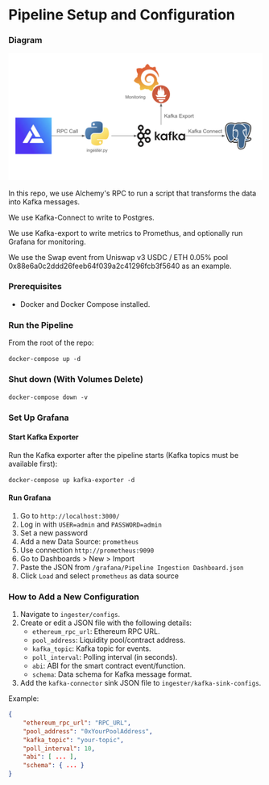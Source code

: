 # Pipeline Setup and Configuration

### Diagram
![Pipeline Diagram](media/diagram.png)

In this repo, we use Alchemy's RPC to run a script that transforms the data into Kafka messages. 

We use Kafka-Connect to write to Postgres.

We use Kafka-export to write metrics to Promethus, and optionally run Grafana for monitoring.
 

We use the Swap event from Uniswap v3 USDC / ETH 0.05% pool 0x88e6a0c2ddd26feeb64f039a2c41296fcb3f5640 as an example.


### Prerequisites

- Docker and Docker Compose installed.

### Run the Pipeline 

From the root of the repo:

`docker-compose up -d`


### Shut down (With Volumes Delete)

`docker-compose down -v`


### Set Up Grafana

#### Start Kafka Exporter

Run the Kafka exporter after the pipeline starts (Kafka topics must be available first):

`docker-compose up kafka-exporter -d`


#### Run Grafana

1. Go to `http://localhost:3000/`
2. Log in with `USER=admin` and `PASSWORD=admin`
3. Set a new password
4. Add a new Data Source: `prometheus`
5. Use connection `http://prometheus:9090`
6. Go to Dashboards > New > Import
7. Paste the JSON from `/grafana/Pipeline Ingestion Dashboard.json`
8. Click `Load` and select `prometheus` as data source

### How to Add a New Configuration

1. Navigate to `ingester/configs`.
2. Create or edit a JSON file with the following details:
   - `ethereum_rpc_url`: Ethereum RPC URL.
   - `pool_address`: Liquidity pool/contract address.
   - `kafka_topic`: Kafka topic for events.
   - `poll_interval`: Polling interval (in seconds).
   - `abi`: ABI for the smart contract event/function.
   - `schema`: Data schema for Kafka message format.
3. Add the `kafka-connector` sink JSON file to `ingester/kafka-sink-configs`.

Example:

```json
{
    "ethereum_rpc_url": "RPC_URL",
    "pool_address": "0xYourPoolAddress",
    "kafka_topic": "your-topic",
    "poll_interval": 10,
    "abi": [ ... ],
    "schema": { ... }
}
